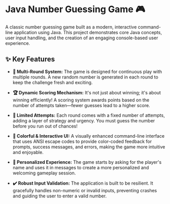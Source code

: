 # Java Number Guessing Game 🎮

A classic number guessing game built as a modern, interactive command-line application using Java. This project demonstrates core Java concepts, user input handling, and the creation of an engaging console-based user experience.

## ✨ Key Features

* **🔄 Multi-Round System:** The game is designed for continuous play with multiple rounds. A new random number is generated in each round to keep the challenge fresh and exciting.

* **🏆 Dynamic Scoring Mechanism:** It's not just about winning; it's about winning efficiently! A scoring system awards points based on the number of attempts taken—fewer guesses lead to a higher score.

* **🎯 Limited Attempts:** Each round comes with a fixed number of attempts, adding a layer of strategy and urgency. You must guess the number before you run out of chances!

* **🎨 Colorful & Interactive UI:** A visually enhanced command-line interface that uses ANSI escape codes to provide color-coded feedback for prompts, success messages, and errors, making the game more intuitive and enjoyable.

* **👋 Personalized Experience:** The game starts by asking for the player's name and uses it in messages to create a more personalized and welcoming gameplay session.

* **✔️ Robust Input Validation:** The application is built to be resilient. It gracefully handles non-numeric or invalid inputs, preventing crashes and guiding the user to enter a valid number.
